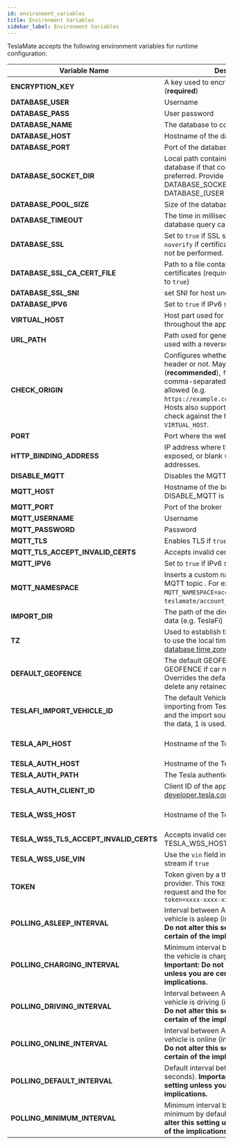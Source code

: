 ```yaml
---
id: environment_variables
title: Environment Variables
sidebar_label: Environment Variables
---
```


TeslaMate accepts the following environment variables for runtime configuration:

| Variable Name                          | Description                                                                                                                                                                                                                                                                                                      | Default Value                                                                           |
| -------------------------------------- | ---------------------------------------------------------------------------------------------------------------------------------------------------------------------------------------------------------------------------------------------------------------------------------------------------------------- | --------------------------------------------------------------------------------------- |
| **ENCRYPTION_KEY**                     | A key used to encrypt the Tesla API tokens (**required**)                                                                                                                                                                                                                                                        |                                                                                         |
| **DATABASE_USER**                      | Username                                                                                                                                                                                                                                                                                                         |                                                                                         |
| **DATABASE_PASS**                      | User password                                                                                                                                                                                                                                                                                                    |                                                                                         |
| **DATABASE_NAME**                      | The database to connect to                                                                                                                                                                                                                                                                                       |                                                                                         |
| **DATABASE_HOST**                      | Hostname of the database server                                                                                                                                                                                                                                                                                  |                                                                                         |
| **DATABASE_PORT**                      | Port of the database server                                                                                                                                                                                                                                                                                      | 5432                                                                                    |
| **DATABASE_SOCKET_DIR**                | Local path containing unix socket for database if that connection mechanic is preferred. Provide one of DATABASE_SOCKET_DIR and DATABASE_(USER|PASS|HOST|PORT)                                                                                                                                                   |                                                                                         |
| **DATABASE_POOL_SIZE**                 | Size of the database connection pool                                                                                                                                                                                                                                                                             | 10                                                                                      |
| **DATABASE_TIMEOUT**                   | The time in milliseconds to wait for database query calls to finish                                                                                                                                                                                                                                              | 60000                                                                                   |
| **DATABASE_SSL**                       | Set to `true` if SSL should be enabled or `noverify` if certificate verification should not be performed.                                                                                                                                                                                                        | false                                                                                   |
| **DATABASE_SSL_CA_CERT_FILE**          | Path to a file containing PEM-encoded CA certificates (required if `DATABASE_SSL` is set to `true`)                                                                                                                                                                                                              |                                                                                         |
| **DATABASE_SSL_SNI**                   | set SNI for host undel ssl mode                                                                                                                                                                                                                                                                                  |                                                                                         |
| **DATABASE_IPV6**                      | Set to `true` if IPv6 should be used                                                                                                                                                                                                                                                                             | false                                                                                   |
| **VIRTUAL_HOST**                       | Host part used for generating URLs throughout the app                                                                                                                                                                                                                                                            | localhost                                                                               |
| **URL_PATH**                           | Path used for generating URLs (can be used with a reverse proxy)                                                                                                                                                                                                                                                 | /                                                                                       |
| **CHECK_ORIGIN**                       | Configures whether to check the origin header or not. May be `true` (**recommended**), `false` (_default_) or a comma-separated list of hosts that are allowed (e.g. `https://example.com,//another.com:8080`). Hosts also support wildcards. If `true`, it will check against the host value in `VIRTUAL_HOST`. | false                                                                                   |
| **PORT**                               | Port where the web interface is exposed                                                                                                                                                                                                                                                                          | 4000                                                                                    |
| **HTTP_BINDING_ADDRESS**               | IP address where the web interface is exposed, or blank (_default_) meaning all addresses.                                                                                                                                                                                                                       |                                                                                         |
| **DISABLE_MQTT**                       | Disables the MQTT feature if `true`                                                                                                                                                                                                                                                                              | false                                                                                   |
| **MQTT_HOST**                          | Hostname of the broker (**required** unless DISABLE_MQTT is `true`)                                                                                                                                                                                                                                              |                                                                                         |
| **MQTT_PORT**                          | Port of the broker                                                                                                                                                                                                                                                                                               | 1883 (8883 for MQTT over TLS)                                                           |
| **MQTT_USERNAME**                      | Username                                                                                                                                                                                                                                                                                                         |                                                                                         |
| **MQTT_PASSWORD**                      | Password                                                                                                                                                                                                                                                                                                         |                                                                                         |
| **MQTT_TLS**                           | Enables TLS if `true`                                                                                                                                                                                                                                                                                            | false                                                                                   |
| **MQTT_TLS_ACCEPT_INVALID_CERTS**      | Accepts invalid certificates if `true`                                                                                                                                                                                                                                                                           | false                                                                                   |
| **MQTT_IPV6**                          | Set to `true` if IPv6 should be used                                                                                                                                                                                                                                                                             | false                                                                                   |
| **MQTT_NAMESPACE**                     | Inserts a custom namespace into the MQTT topic . For example, with `MQTT_NAMESPACE=account_0`: `teslamate/account_0/cars/$car_id/state`.                                                                                                                                                                         |                                                                                         |
| **IMPORT_DIR**                         | The path of the directory for the import of data (e.g. TeslaFi)                                                                                                                                                                                                                                                  | ./import                                                                                |
| **TZ**                                 | Used to establish the local time zone, e.g. to use the local time in logs. See [List of tz database time zones](https://en.wikipedia.org/wiki/List_of_tz_database_time_zones).                                                                                                                                   |                                                                                         |
| **DEFAULT_GEOFENCE**                   | The default GEOFENCE to send via GEOFENCE if car not in geofence. Overrides the default of "" which will delete any retained value.                                                                                                                                                                              | "" (no quotes)                                                                          |
| **TESLAFI_IMPORT_VEHICLE_ID**          | The default Vehicle ID used when importing from TeslaFi. If it is not defined and the import source does not contain the data, 1 is used.                                                                                                                                                                        |                                                                                         |
| **TESLA_API_HOST**                     | Hostname of the Tesla API                                                                                                                                                                                                                                                                                        | https://owner-api.teslamotors.com (or for chinese: https://owner-api.vn.cloud.tesla.cn) |
| **TESLA_AUTH_HOST**                    | Hostname of the Tesla authentication API                                                                                                                                                                                                                                                                         | https://auth.tesla.com                                                                  |
| **TESLA_AUTH_PATH**                    | The Tesla authentication path                                                                                                                                                                                                                                                                                    | /oauth2/v3                                                                              |
| **TESLA_AUTH_CLIENT_ID**               | Client ID of the application registered on [developer.tesla.com](https://developer.tesla.com)                                                                                                                                                                                                                    | ownerapi                                                                                |
| **TESLA_WSS_HOST**                     | Hostname of the Tesla streaming                                                                                                                                                                                                                                                                                  | wss://streaming.vn.teslamotors.com (or for chinese: wss://streaming.vn.cloud.tesla.cn)  |
| **TESLA_WSS_TLS_ACCEPT_INVALID_CERTS** | Accepts invalid certificates on TESLA_WSS_HOST if `true`                                                                                                                                                                                                                                                         |                                                                                         |
| **TESLA_WSS_USE_VIN**                  | Use the `vin` field instead of `vid` to connect stream if `true`                                                                                                                                                                                                                                                 |                                                                                         |
| **TOKEN**                              | Token given by a third party Tesla API provider. This `TOKEN` is added to each API request and the format must be `?token=xxxx-xxxx-xxxx`                                                                                                                                                                        |                                                                                         |
| **POLLING_ASLEEP_INTERVAL**            | Interval between API fetch when the vehicle is asleep (in seconds). **Important: Do not alter this setting unless you are certain of the implications.**                                                                                                                                                         | 30                                                                                      |
| **POLLING_CHARGING_INTERVAL**          | Minimum interval between API fetch when the vehicle is charging (in seconds). **Important: Do not alter this setting unless you are certain of the implications.**                                                                                                                                               | 5                                                                                       |
| **POLLING_DRIVING_INTERVAL**           | Interval between API fetch when the vehicle is driving (in seconds). **Important: Do not alter this setting unless you are certain of the implications.**                                                                                                                                                        | 2.5                                                                                     |
| **POLLING_ONLINE_INTERVAL**            | Interval between API fetch when the vehicle is online (in seconds). **Important: Do not alter this setting unless you are certain of the implications.**                                                                                                                                                         | 60                                                                                      |
| **POLLING_DEFAULT_INTERVAL**           | Default interval between API fetch (in seconds). **Important: Do not alter this setting unless you are certain of the implications.**                                                                                                                                                                            | 15                                                                                      |
| **POLLING_MINIMUM_INTERVAL**           | Minimum interval between API fetch. No minimum by default. **Important: Do not alter this setting unless you are certain of the implications.**                                                                                                                                                                  | 0                                                                                       |
